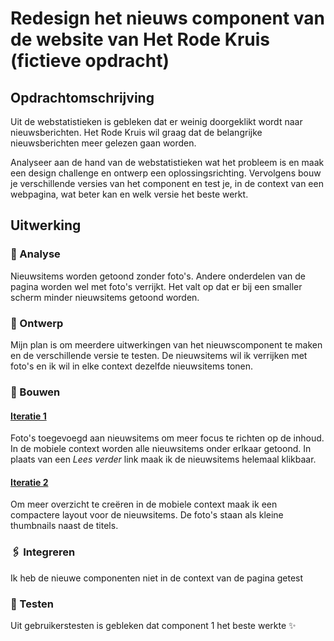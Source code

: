 # Redesign het nieuws component van de website van Het Rode Kruis (fictieve opdracht)

## Opdrachtomschrijving

Uit de webstatistieken is gebleken dat er weinig doorgeklikt wordt naar nieuwsberichten. Het Rode Kruis wil graag dat de belangrijke nieuwsberichten meer gelezen gaan worden.

Analyseer aan de hand van de webstatistieken wat het probleem is en maak een design challenge en ontwerp een oplossingsrichting. Vervolgens bouw je verschillende versies van het component en test je, in de context van een webpagina, wat beter kan en welk versie het beste werkt.

## Uitwerking

### 🔎 Analyse 
Nieuwsitems worden getoond zonder foto's. Andere onderdelen van de pagina worden wel met foto's verrijkt. Het valt op dat er bij een smaller scherm minder nieuwsitems getoond worden. 

### 🎨 Ontwerp 
Mijn plan is om meerdere uitwerkingen van het nieuwscomponent te maken en de verschillende versie te testen. De nieuwsitems wil ik verrijken met foto's en ik wil in elke context dezelfde nieuwsitems tonen.

### 🔧 Bouwen 

#### [Iteratie 1](https://joostf.github.io/redesign-nieuws-component/)
Foto's toegevoegd aan nieuwsitems om meer focus te richten op de inhoud. In de mobiele context worden alle nieuwsitems onder erlkaar getoond. In plaats van een _Lees verder_ link maak ik de nieuwsitems helemaal klikbaar.

#### [Iteratie 2](https://joostf.github.io/redesign-nieuws-component/)
Om meer overzicht te creëren in de mobiele context maak ik een compactere layout voor de nieuwsitems. De foto's staan als kleine thumbnails naast de titels.

### 🖇️ Integreren  
Ik heb de nieuwe componenten niet in de context van de pagina getest

### 👧 Testen 
Uit gebruikerstesten is gebleken dat component 1 het beste werkte ✨



